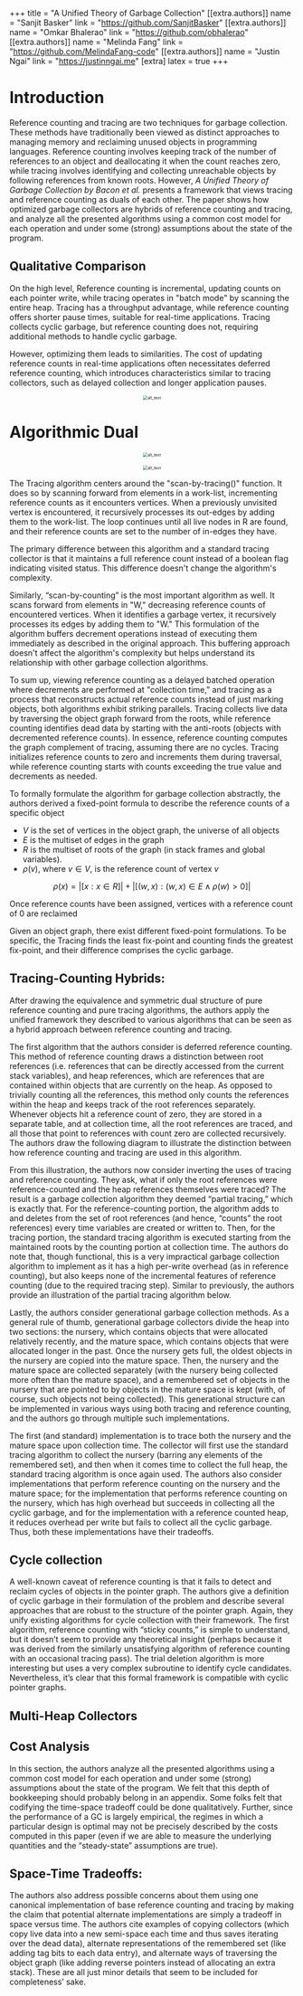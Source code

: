 +++
title = "A Unified Theory of Garbage Collection"
[[extra.authors]]
name = "Sanjit Basker"
link = "https://github.com/SanjitBasker"
[[extra.authors]]
name = "Omkar Bhalerao"
link = "https://github.com/obhalerao"
[[extra.authors]]
name = "Melinda Fang"
link = "https://github.com/MelindaFang-code"
[[extra.authors]]
name = "Justin Ngai"
link = "https://justinngai.me"
[extra]
latex = true
+++

# Introduction
Reference counting and tracing are two techniques for garbage collection. These methods have traditionally been viewed as distinct approaches to managing memory and reclaiming unused objects in programming languages. Reference counting involves keeping track of the number of references to an object and deallocating it when the count reaches zero, while tracing involves identifying and collecting unreachable objects by following references from known roots. However, *A Unified Theory of Garbage Collection by Bacon et al.* presents a framework that views tracing and reference counting as duals of each other. The paper shows how optimized garbage collectors are hybrids of reference counting and tracing, and analyze all the presented algorithms using a common cost model for each operation and under some (strong) assumptions about the state of the program.

## Qualitative Comparison
On the high level, Reference counting is incremental, updating counts on each pointer write, while tracing operates in "batch mode" by scanning the entire heap. Tracing has a throughput advantage, while reference counting offers shorter pause times, suitable for real-time applications. Tracing collects cyclic garbage, but reference counting does not, requiring additional methods to handle cyclic garbage. 

However, optimizing them leads to similarities. The cost of updating reference counts in real-time applications often necessitates deferred reference counting, which introduces characteristics similar to tracing collectors, such as delayed collection and longer application pauses.

<p align="center">
    <img src="tracing-vs-rc.png" alt="alt_text" style="zoom:50%;" />
</p>


# Algorithmic Dual

<p align="center">
    <img src="tracing-vs-rc2.png" alt="alt_text" style="zoom:50%;" />
</p>
<p align="center">
    <img src="tracing-vs-rc3.png" alt="alt_text" style="zoom:50%;" />
</p>

The Tracing algorithm centers around the "scan-by-tracing()" function. It does so by scanning forward from elements in a work-list, incrementing reference counts as it encounters vertices. When a previously unvisited vertex is encountered, it recursively processes its out-edges by adding them to the work-list. The loop continues until all live nodes in R are found, and their reference counts are set to the number of in-edges they have. 

The primary difference between this algorithm and a standard tracing collector is that it maintains a full reference count instead of a boolean flag indicating visited status. This difference doesn't change the algorithm's complexity.

Similarly, “scan-by-counting” is the most important algorithm as well. It scans forward from elements in "W," decreasing reference counts of encountered vertices. When it identifies a garbage vertex, it recursively processes its edges by adding them to "W." This formulation of the algorithm buffers decrement operations instead of executing them immediately as described in the original approach. This buffering approach doesn't affect the algorithm's complexity but helps understand its relationship with other garbage collection algorithms.

To sum up, viewing reference counting as a delayed batched operation where decrements are performed at "collection time," and tracing as a process that reconstructs actual reference counts instead of just marking objects, both algorithms exhibit striking parallels. Tracing collects live data by traversing the object graph forward from the roots, while reference counting identifies dead data by starting with the anti-roots (objects with decremented reference counts). In essence, reference counting computes the graph complement of tracing, assuming there are no cycles. Tracing initializes reference counts to zero and increments them during traversal, while reference counting starts with counts exceeding the true value and decrements as needed.

To formally formulate the algorithm for garbage collection abstractly, the authors derived a fixed-point formula to describe the reference counts of a specific object

* $V$ is the set of vertices in the object graph, the universe of all objects
* $E$ is the multiset of edges in the graph 
* $R$ is the multiset of roots of the graph (in stack frames and global variables).
* $ρ(v)$, where $v \in V$, is the reference count of vertex $v$

$$\rho(x) = |\left[x : x \in R\right]| + | \left[ \left(w,x\right):\left(w,x \right) \in E \land \rho\left(w\right) > 0\right]|$$

Once reference counts have been assigned, vertices with a reference count of 0 are reclaimed

Given an object graph, there exist different fixed-point formulations. To be specific, the Tracing finds the least fix-point and counting finds the greatest fix-point, and their difference comprises the cyclic garbage. 

## Tracing-Counting Hybrids:
After drawing the equivalence and symmetric dual structure of pure reference counting and pure tracing algorithms, the authors apply the unified framework they described to various algorithms that can be seen as a hybrid approach between reference counting and tracing.

The first algorithm that the authors consider is deferred reference counting. This method of reference counting draws a distinction between root references (i.e. references that can be directly accessed from the current stack variables), and heap references, which are references that are contained within objects that are currently on the heap. As opposed to trivially counting all the references, this method only counts the references within the heap and keeps track of the root references separately. Whenever objects hit a reference count of zero, they are stored in a separate table, and at collection time, all the root references are traced, and all those that point to references with count zero are collected recursively. The authors draw the following diagram to illustrate the distinction between how reference counting and tracing are used in this algorithm.

From this illustration, the authors now consider inverting the uses of tracing and reference counting. They ask, what if only the root references were reference-counted and the heap references themselves were traced? The result is a garbage collection algorithm they deemed “partial tracing,” which is exactly that. For the reference-counting portion, the algorithm adds to and deletes from the set of root references (and hence, “counts” the root references) every time variables are created or written to. Then, for the tracing portion, the standard tracing algorithm is executed starting from the maintained roots by the counting portion at collection time. The authors do note that, though functional, this is a very impractical garbage collection algorithm to implement as it has a high per-write overhead (as in reference counting), but also keeps none of the incremental features of reference counting (due to the required tracing step). Similar to previously, the authors provide an illustration of the partial tracing algorithm below.

Lastly, the authors consider generational garbage collection methods. As a general rule of thumb, generational garbage collectors divide the heap into two sections: the nursery, which contains objects that were allocated relatively recently, and the mature space, which contains objects that were allocated longer in the past. Once the nursery gets full, the oldest objects in the nursery are copied into the mature space. Then, the nursery and the mature space are collected separately (with the nursery being collected more often than the mature space), and a remembered set of objects in the nursery that are pointed to by objects in the mature space is kept (with, of course, such objects not being collected). This generational structure can be implemented in various ways using both tracing and reference counting, and the authors go through multiple such implementations.

The first (and standard) implementation is to trace both the nursery and the mature space upon collection time. The collector will first use the standard tracing algorithm to collect the nursery (barring any elements of the remembered set), and then when it comes time to collect the full heap, the standard tracing algorithm is once again used. The authors also consider implementations that perform reference counting on the nursery and the mature space; for the implementation that performs reference counting on the nursery, which has high overhead but succeeds in collecting all the cyclic garbage, and for the implementation with a reference counted heap, it reduces overhead per write but fails to collect all the cyclic garbage. Thus, both these implementations have their tradeoffs.

## Cycle collection
A well-known caveat of reference counting is that it fails to detect and reclaim cycles of objects in the pointer graph. The authors give a definition of cyclic garbage in their formulation of the problem and describe several approaches that are robust to the structure of the pointer graph. Again, they unify existing algorithms for cycle collection with their framework. The first algorithm, reference counting with “sticky counts,” is simple to understand, but it doesn’t seem to provide any theoretical insight (perhaps because it was derived from the similarly unsatisfying algorithm of reference counting with an occasional tracing pass). The trial deletion algorithm is more interesting but uses a very complex subroutine to identify cycle candidates. Nevertheless, it’s clear that this formal framework is compatible with cyclic pointer graphs.

## Multi-Heap Collectors




## Cost Analysis
In this section, the authors analyze all the presented algorithms using a common cost model for each operation and under some (strong) assumptions about the state of the program. We felt that this depth of bookkeeping should probably belong in an appendix. Some folks felt that codifying the time-space tradeoff could be done qualitatively. Further, since the performance of a GC is largely empirical, the regimes in which a particular design is optimal may not be precisely described by the costs computed in this paper (even if we are able to measure the underlying quantities and the “steady-state” assumptions are true).

## Space-Time Tradeoffs:
The authors also address possible concerns about them using one canonical implementation of base reference counting and tracing by making the claim that potential alternate implementations are simply a tradeoff in space versus time. The authors cite examples of copying collectors (which copy live data into a new semi-space each time and thus saves iterating over the dead data), alternate representations of the remembered set (like adding tag bits to each data entry), and alternate ways of traversing the object graph (like adding reverse pointers instead of allocating an extra stack). These are all just minor details that seem to be included for completeness’ sake.
